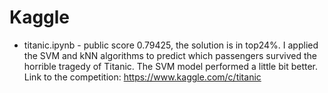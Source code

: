 # Kaggle
- titanic.ipynb - public score 0.79425, the solution is in top24%. I applied the SVM and kNN algorithms to predict which passengers survived the horrible tragedy of Titanic. The SVM model performed a little bit better. Link to the competition: https://www.kaggle.com/c/titanic 
